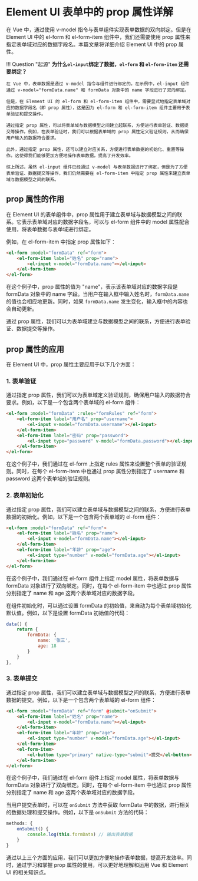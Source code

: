 

# Element UI 表单中的 prop 属性详解

在 Vue 中，通过使用 v-model 指令与表单组件实现表单数据的双向绑定。但是在 Element UI 中的 el-form 和 el-form-item 组件中，我们还需要使用 prop 属性来指定表单域对应的数据字段名。本篇文章将详细介绍 Element UI 中的 prop 属性。

!!! Question "起源"
	**为什么`el-input`绑定了数据，`el-form` 和 `el-form-item` 还需要绑定？**
	

	在 Vue 中，表单数据是通过 v-model 指令与组件进行绑定的。在示例中，el-input 组件通过 v-model="formData.name" 和 formData 对象中的 name 字段进行了双向绑定。
	
	但是，在 Element UI 的 el-form 和 el-form-item 组件中，需要显式地指定表单域对应的数据字段名（即 prop 属性），这是因为 el-form 和 el-form-item 组件主要用于表单验证和提交操作。
	
	通过指定 prop 属性，可以将表单域与数据模型之间建立起联系，方便进行表单验证、数据提交等操作。例如，在表单验证时，我们可以根据表单域的 prop 属性定义验证规则，从而确保用户输入的数据符合要求。
	
	此外，通过指定 prop 属性，还可以建立对应关系，方便进行表单数据的初始化、重置等操作。这使得我们能够更加方便地操作表单数据，提高了开发效率。
	
	综上所述，虽然 el-input 组件已经通过 v-model 与表单数据进行了绑定，但是为了方便表单验证、数据提交等操作，我们仍然需要在 el-form-item 中指定 prop 属性来建立表单域与数据模型之间的联系。



## prop 属性的作用

在 Element UI 的表单组件中，prop 属性用于建立表单域与数据模型之间的联系。它表示表单域对应的数据字段名，可以与 el-form 组件中的 model 属性配合使用，将表单数据与表单域进行绑定。

例如，在 el-form-item 中指定 prop 属性如下：

```html
<el-form :model="formData" ref="form">   
	<el-form-item label="姓名" prop="name">     
		<el-input v-model="formData.name"></el-input>   
	</el-form-item> 
</el-form>
```

在这个例子中，prop 属性的值为 "name"，表示该表单域对应的数据字段是 formData 对象中的 name 字段。当用户在输入框中输入姓名时，`formData.name` 的值也会相应地更新。同时，如果  `formData.name`  发生变化，输入框中的内容也会自动更新。

通过 prop 属性，我们可以为表单域建立与数据模型之间的联系，方便进行表单验证、数据提交等操作。

## prop 属性的应用

在 Element UI 中，prop 属性主要应用于以下几个方面：

### 1. 表单验证

通过指定 prop 属性，我们可以为表单域定义验证规则，确保用户输入的数据符合要求。例如，以下是一个包含两个表单域的 el-form 组件：

```html
<el-form :model="formData" :rules="formRules" ref="form">   
	<el-form-item label="用户名" prop="username">     
		<el-input v-model="formData.username"></el-input>   
	</el-form-item>   
	<el-form-item label="密码" prop="password">    
		<el-input type="password" v-model="formData.password"></el-input>   
	</el-form-item> 
</el-form>
```

在这个例子中，我们通过在 el-form 上指定 rules 属性来设置整个表单的验证规则。同时，在每个 el-form-item 中也通过 prop 属性分别指定了 username 和 password 这两个表单域的验证规则。

### 2. 表单初始化

通过指定 prop 属性，我们可以建立表单域与数据模型之间的联系，方便进行表单数据的初始化。例如，以下是一个包含两个表单域的 el-form 组件：

```html
<el-form :model="formData" ref="form">   
	<el-form-item label="姓名" prop="name">     
		<el-input v-model="formData.name"></el-input>   
	</el-form-item>   
	<el-form-item label="年龄" prop="age">     
		<el-input type="number" v-model="formData.age"></el-input>   
	</el-form-item> 
</el-form>
```


在这个例子中，我们通过在 el-form 组件上指定 model 属性，将表单数据与 formData 对象进行了双向绑定。同时，在每个 el-form-item 中也通过 prop 属性分别指定了 name 和 age 这两个表单域对应的数据字段。

在组件初始化时，可以通过设置 formData 的初始值，来自动为每个表单域初始化默认值。例如，以下是设置 formData 初始值的代码：

```javascript
data() {   
	return {     
		formData: {       
			name: '张三',       
			age: 18     
		}   
	} 
},
```

### 3. 表单提交

通过指定 prop 属性，我们可以建立表单域与数据模型之间的联系，方便进行表单数据的提交。例如，以下是一个包含两个表单域的 el-form 组件：

```html
<el-form :model="formData" ref="form" @submit="onSubmit">   
	<el-form-item label="姓名" prop="name">     
		<el-input v-model="formData.name"></el-input>   
	</el-form-item>   
	<el-form-item label="年龄" prop="age">     
		<el-input type="number" v-model="formData.age"></el-input>   
	</el-form-item>   
	<el-form-item>     
		<el-button type="primary" native-type="submit">提交</el-button>   
	</el-form-item> 
</el-form>
```

在这个例子中，我们通过在 el-form 组件上指定 model 属性，将表单数据与 formData 对象进行了双向绑定。同时，在每个 el-form-item 中也通过 prop 属性分别指定了 name 和 age 这两个表单域对应的数据字段。

当用户提交表单时，可以在 `onSubmit` 方法中获取 formData 中的数据，进行相关的数据处理和提交操作。例如，以下是 `onSubmit` 方法的代码：

```javascript
methods: {   
	onSubmit() {     
		console.log(this.formData) // 输出表单数据   
	} 
}
```

通过以上三个方面的应用，我们可以更加方便地操作表单数据，提高开发效率。同时，通过学习和掌握 prop 属性的使用，可以更好地理解和运用 Vue 和 Element UI 的相关知识点。